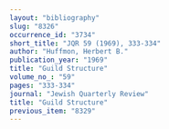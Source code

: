 ```yaml
---
layout: "bibliography"
slug: "8326"
occurrence_id: "3734"
short_title: "JQR 59 (1969), 333-334"
author: "Huffmon, Herbert B."
publication_year: "1969"
title: "Guild Structure"
volume_no_: "59"
pages: "333-334"
journal: "Jewish Quarterly Review"
title: "Guild Structure"
previous_item: "8329"
---
```

